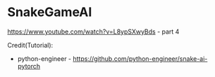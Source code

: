 # SnakeGameAI

https://www.youtube.com/watch?v=L8ypSXwyBds - part 4

Credit(Tutorial): 
- python-engineer - https://github.com/python-engineer/snake-ai-pytorch
